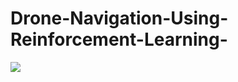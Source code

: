 # Drone-Navigation-Using-Reinforcement-Learning-

<image src = https://user-images.githubusercontent.com/82742016/232965223-85365672-e855-46e5-9a7a-bd4e30684637.mov>

